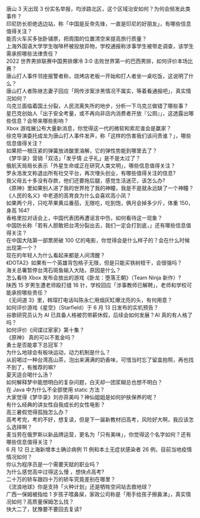 唐山 3 天出现 3 份实名举报，均涉路北区，这个区域治安如何？为何会频发此类事件？  
印尼防长拒绝选边站，称「中国是反帝先锋，一直是印尼的好朋友」，有哪些信息值得关注？  
能否火车买多张卧铺票，把周围的位置清空来提高旅行质量？  
上海外国语大学学生咖啡杯被投放异物，学校通报称涉事学生被带走调查，该学生需承担哪些法律责任？  
2022 世界男排联赛中国男排爆冷 3:0 击败世界第一的巴西男排，如何评价本场比赛？  
唐山打人事件邻座报警者称，烧烤店老板一开始和打人者坐一桌吃饭，这说明了什么？  
唐山打人者陈继志妻子回应「网传涉案涉黑情况不属实，等着看通报吧」，真实情况如何？  
乌克兰面临着国土分裂，人民流离失所的地步，分析一下乌克兰做错了哪些事？  
星巴克创始人「出于安全考量，或不再向非店内消费者开放『公厕』」，这透露出哪些信息？会带来哪些影响？  
Xbox 游戏展公布大量新消息，你觉得这一代的微软和索尼谁会是赢家？  
徐克导演委托成龙为唐山打人事件发声，称「这样的伤害我们该问责谁？」，哪些信息值得关注？  
如果把一根压紧的弹簧放进酸里溶解，它的弹性势能到哪里去了？  
《梦华录》营销「双洁」「发乎情 止乎礼」是不是太过了？  
俄航天局局长表示「外星生命或正在研究人类文明」，哪些信息值得关注？  
罗永浩发文称退出所有社交平台，再次埋头创业，有哪些值得关注的信息?  
我父母五十多没有存款，他们还要拖后腿，感觉生活迷茫，该怎么办?  
《原神》里如果别人进了我的世界抢了我的神瞳，我是不是就永远缺了一个神瞳？  
《人民的名义》中老道的高育良为什么会喜欢高小凤？  
如果两个月，只吃苹果黄瓜番茄，无限吃，吃到饱，俩月会掉多少斤，体重 150，身高 164?  
香格里拉对话会上，中国代表团再遭谣言中伤，如何看待这一现象？  
中国防长称「若有人胆敢把台湾分裂出去，我们一定会打到底，」还有哪些信息值得关注？  
在中国大陆第一部票房破 100 亿的电影，你觉得会是什么样子的？会在什么时候出现第一个？  
现在的年轻人为什么看起来都是人间清醒？  
《DOTA2》如果有一个英雄背包格子无限，但是只能买铁树枝干，会很强吗？  
海关总署暂停台湾石斑鱼输入大陆，原因是什么？  
怎么看待 Xbox 发布会放出的游戏《卧龙：堕落王朝》（Team Ninja 新作）?  
陕西 15 岁男生遭老师殴打缝 16 针，学校回应「涉事教师已解聘」，老师和学校可能承担哪些责任？  
《无间道 3》里，韩琛打电话叫陈永仁用烟灰缸爆沈亮的头，有何用意？  
如何评价游戏《星空》（Starfield）于 6 月 13 日发布的实机预告？  
谷歌研究员认为 AI 已具备人格被罚带薪休假，后续会如何发展？AI 真的有人格了吗？  
如何评价《间谍过家家》第十集？  
《原神》 真的可以不氪金吗？  
勇士是否能拿下总冠军？  
为什么地球会有板块运动，动力机制是什么？  
从前喝过一种台湾高山茶，泡出来满满的奶香味，可惜当时忘了留盒拍照，再也找不到了，有推荐的嘛?  
夏天适合喝什么汤？  
如何解释梦中能想明白的复杂问题，白天却一团浆糊总也想不明白？  
在 Java 中为什么不全部使用 static 方法？  
大家觉得《梦华录》刘亦菲美吗？神仙姐姐是如何护肤保养的呢？  
有什么经典的讲女性自我成长的女性电影？  
高三暑假觉得孤独怎么办？  
高考考完，考的不好，想复读，但是下一届新教材旧高考，风险好大啊，我应该怎么选择啊？  
麦当劳在俄罗斯以新品牌运营，更名为「只有美味」，你觉得这个名字如何？还有哪些信息值得关注？  
6 月 12 日上海新增本土确诊病例 11 例和本土无症状感染者 26 例，目前当地疫情情况如何？  
你认为程序员是一个需要天赋的职业吗？  
为什么感觉高中过得这么慢 ，想快点高考?  
二十万的轿车跟四十万的轿车究竟差别在哪里？  
《流浪地球》你是支持「火种计划」还是牺牲空间站去救地球？  
广西一保姆被指给 1 岁孩子喂鼻屎，家政公司称是「用手给孩子擦鼻涕」，真实情况如何？高质量保姆怎么找？  
快大二了，犹豫要不要回去复读?  
